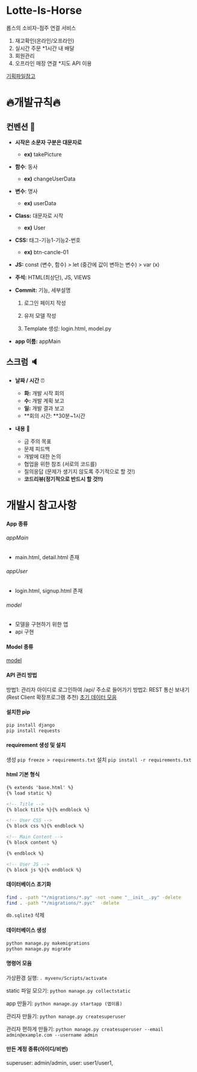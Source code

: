 # Lotte-Is-Horse
롭스의 소비자-점주 연결 서비스

1. 재고확인(온라인/오프라인)
2. 실시간 주문  *1시간 내 배달
3. 회원관리
4. 오프라인 매장 연결   *지도 API 이용

[기획파일참고](./design.md)
   
# :fire:개발규칙:fire:
## 컨벤션 :triangular_ruler:

* **시작은 소문자 구분은 대문자로**

  * **ex)** takePicture

* **함수**: 동사

  * **ex)** changeUserData

* **변수**: 명사

  * **ex)** userData

* **Class:** 대문자로 시작

  * **ex)** User

* **CSS:** 태그-기능1-기능2-번호

  * **ex)** btn-cancle-01

* **JS:** const (변수, 함수) > let (중간에 값이 변하는 변수) > var (x)

* **주석:** HTML(최상단), JS, VIEWS

* **Commit:** 기능, 세부설명

  1. 로그인 페이지 작성

  2. 유저 모델 작성

  3. Template 생성: login.html, model.py

* **app 이름:** appMain

## 스크럼 :speaker:
* **날짜 / 시간** :alarm_clock:
  * **화:** 개발 시작 회의
  * **수:** 개발 계획 보고
  * **일:** 개발 결과 보고
  * **회의 시간: **30분~1시간

* **내용** :page_with_curl:
  * 금 주의 목표
  * 문제 피드백
  * 개발에 대한 논의
  * 협업을 위한 참조 (서로의 코드를)
  * 질의응답 (문제가 생기지 않도록 주기적으로 할 것!)
  * **코드리뷰(정기적으로 반드시 할 것!!)**
  
# 개발시 참고사항
#### App 종류
###### appMain
- main.html, detail.html 존재
###### appUser
- login.html, signup.html 존재
###### model
- 모델을 구현하기 위한 앱
- api 구현

#### Model 종류
[model](doc/model.md)

#### API 관리 방법
방법1: 관리자 아이디로 로그인하여 /api/ 주소로 들어가기
방법2: REST 통신 보내기 (Rest Client 확장프로그램 추천)
[초기 데이터 모음](dataInitialization/data.rest)

#### 설치한 pip
```bash
pip install django
pip install requests
```

#### requirement 생성 및 설치
생성 `pip freeze > requirements.txt`
설치 `pip install -r requirements.txt`

#### html 기본 형식
```html
{% extends 'base.html' %}
{% load static %}

<!-- Title -->
{% block title %}{% endblock %}

<!-- User CSS -->
{% block css %}{% endblock %}

<!-- Main Content -->
{% block content %}

{% endblock %}

<!-- User JS -->
{% block js %}{% endblock %}
```

#### 데이터베이스 초기화
```bash
find . -path "*/migrations/*.py" -not -name "__init__.py" -delete
find . -path "*/migrations/*.pyc"  -delete
```
`db.sqlite3` 삭제

#### 데이터베이스 생성
```bash
python manage.py makemigrations
python manage.py migrate
```

#### 명령어 모음
가상환경 실행: `. myvenv/Scripts/activate`

static 파일 모으기: `python manage.py collectstatic`

app 만들기: `python manage.py startapp (앱이름)`

관리자 만들기: `python manage.py createsuperuser`

관리자 편하게 만들기: `python manage.py createsuperuser --email admin@example.com --username admin`

#### 만든 계정 종류(아이디/비번)
superuser: admin/admin, 
user: user1/user1, 